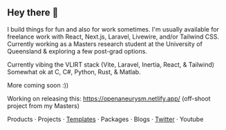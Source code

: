 ## Hey there 👋

I build things for fun and also for work sometimes. I'm usually available for freelance work with React, Next.js, Laravel, Livewire, and/or Tailwind CSS. Currently working as a Masters research student at the University of Queensland & exploring a few post-grad options.

Currently vibing the VLIRT stack (Vite, Laravel, Inertia, React, & Tailwind)<br />
Somewhat ok at C, C#, Python, Rust, & Matlab.

More coming soon :))

Working on releasing this: https://openaneurysm.netlify.app/ (off-shoot project from my Masters)

Products &middot; Projects &middot; [Templates](https://github.com/mitchazj/templates) &middot; Packages &middot; Blogs &middot; [Twitter](https://twitter.com/mitchazj) &middot; Youtube

<!--
**mitchazj/mitchazj** is a ✨ _special_ ✨ repository because its `README.md` (this file) appears on your GitHub profile.

Here are some ideas to get you started:

- 🔭 I’m currently working on ...
- 🌱 I’m currently learning ...
- 👯 I’m looking to collaborate on ...
- 🤔 I’m looking for help with ...
- 💬 Ask me about ...
- 📫 How to reach me: ...
- 😄 Pronouns: ...
- ⚡ Fun fact: ...
-->
